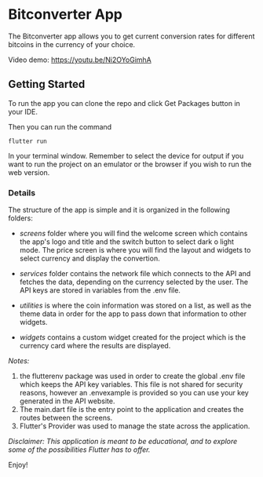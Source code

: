 # Bitconverter App

The Bitconverter app allows you to get current conversion rates for different bitcoins in the currency of your choice.

Video demo: https://youtu.be/Ni2OYoGimhA


## Getting Started

To run the app you can clone the repo and click Get Packages button in your IDE.

Then you can run the command 
```
flutter run
```
In your terminal window. 
Remember to select the device for output if you want to run the project on an emulator or the browser if you wish to run the web version.

### Details

The structure of the app is simple and it is organized in the following folders:

 - *screens* folder where you will find the welcome screen which contains the app's logo and title and the switch button to select dark o light mode.
The price screen is where you will find the layout and widgets to select currency and display the convertion.

- *services* folder contains the network file which connects to the API and fetches the data, depending on the currency selected by the user. The API keys are stored in variables from the .env file.

- *utilities* is where the coin information was stored on a list, as well as the theme data in order for the app to pass down that information to other widgets.

- *widgets* contains a custom widget created for the project which is the currency card where the results are displayed. 

*Notes:* 
1. the flutterenv package was used in order to create the global .env file which keeps the API key variables. This file is not shared for security reasons, however an .envexample is provided so you can use your key generated in the API website.
2. The main.dart file is the entry point to the application and creates the routes between the screens.
3. Flutter's Provider was used to manage the state across the application.   




*Disclaimer: This application is meant to be educational, and to explore some of the possibilities Flutter has to offer.*

Enjoy!





